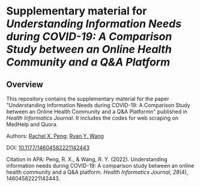 # Supplementary material for *Understanding Information Needs during COVID-19: A Comparison Study between an Online Health Community and a Q&A Platform*

## Overview
This repository contains the supplementary material for the paper "Understanding Information Needs during COVID-19: A Comparison Study between an Online Health Community and a Q&A Platformn" published in *Health Informatics Journal*. It includes the codes for web scraping on MedHelp and Quora.

Authors: [Rachel X. Peng](https://scholar.google.com/citations?user=jnGUDsEAAAAJ&hl=en&oi=ao); [Ryan Y. Wang](https://scholar.google.com/citations?authuser=1&user=RQ8CD9kAAAAJ)

DOI: [10.1177/14604582221142443](https://doi.org/10.1177/14604582221142443)

Citation in APA: Peng, R. X., & Wang, R. Y. (2022). Understanding information needs during COVID-19: A comparison study between an online health community and a Q&A platform. *Health Informatics Journal*, *28*(4), 14604582221142443.
